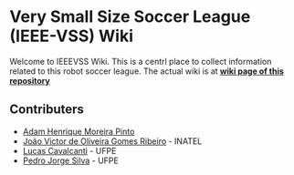 # Very Small Size Soccer League (IEEE-VSS) Wiki 

Welcome to IEEEVSS Wiki. This is a centrl place to collect information related to this robot soccer league.
The actual wiki is at [**wiki page of this repository**](https://github.com/IEEEVSS/VssWiki/wiki)

## Contributers
- [Adam Henrique Moreira Pinto](https://github.com/ahmp3)
- [João Victor de Oliveira Gomes Ribeiro](https://github.com/jvoliveirag) - INATEL
- [Lucas Cavalcanti](https://github.com/lhcavalcanti) - UFPE
- [Pedro Jorge Silva](https://github.com/lhcavalcanti/pedrojlsilva) - UFPE

